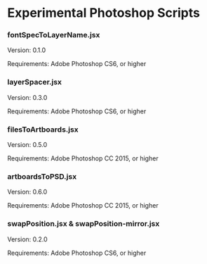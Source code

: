 # Experimental Photoshop Scripts

### fontSpecToLayerName.jsx

Version: 0.1.0

Requirements: Adobe Photoshop CS6, or higher

### layerSpacer.jsx

Version: 0.3.0

Requirements: Adobe Photoshop CS6, or higher

### filesToArtboards.jsx

Version: 0.5.0

Requirements: Adobe Photoshop CC 2015, or higher

### artboardsToPSD.jsx

Version: 0.6.0

Requirements: Adobe Photoshop CC 2015, or higher

### swapPosition.jsx & swapPosition-mirror.jsx

Version: 0.2.0

Requirements: Adobe Photoshop CS6, or higher

